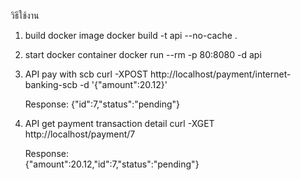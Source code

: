 วิธีใช้งาน

1. build docker image
    docker build -t api --no-cache .

2. start docker container
    docker run --rm -p 80:8080 -d api

3. API pay with scb
    curl -XPOST http://localhost/payment/internet-banking-scb -d '{"amount":20.12}'

    Response:
    {"id":7,"status":"pending"}
    
4. API get payment transaction detail
    curl -XGET http://localhost/payment/7

    Response:                                   
    {"amount":20.12,"id":7,"status":"pending"}